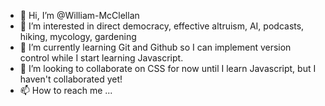 - 👋 Hi, I’m @William-McClellan
- 👀 I’m interested in direct democracy, effective altruism, AI, podcasts, hiking, mycology, gardening
- 🌱 I’m currently learning Git and Github so I can implement version control while I start learning Javascript.
- 💞️ I’m looking to collaborate on CSS for now until I learn Javascript, but I haven't collaborated yet!
- 📫 How to reach me ... 

<!---
William-McClellan/William-McClellan is a ✨ special ✨ repository because its `README.md` (this file) appears on your GitHub profile.
You can click the Preview link to take a look at your changes.
--->
